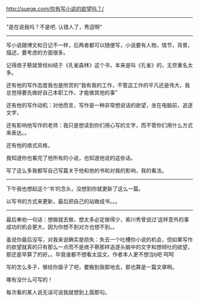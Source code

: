 http://suege.com/你有写小说的欲望吗？/


------
"是在说我吗？不是吧. 认错人了，秀逗啊“

----------------
写小说跟博文和日记不一样，后两者都可以随便写，小说要有人物，情节，背景，描述，要考虑的方面很多。

记得痞子蔡就曾经纠结于《孔雀森林》这个书，本来是叫《孔雀》的，无奈重名太多。

还有他的写作态度我也是欣赏的”我有我的工作，不管这工作的平凡还是伟大，我总觉得要先做好自己本职工作，才能做其他的事" 

还有他的写作动机：对他而言，写作是一种非常想说话的欲望，坐在电脑前，追逐文字，

还有影响他写作的老师：我只是想读到你们用心写的文字，而不管你们用什么方式来表达。。

还有他的痞式风格，

我知道你也看完了他所有的小说，也知道他说的这些话。

写了这么多我都写自己写篇关于他和他的书和对我的影响，我的看法。

---------
下午我也想起这个‘书’的念头，没想到你就更新了这么一篇。

以写书的方式来更新，最后把自己的站做成书。。。

-----
最后奉劝一句话：想做就去做，想太多必定做得少，紫川秀曾说过‘这样意外的事成功的机会更大，因为你想不到对方也想不到。。

虽说你最后没写，对我来说确实是损失：失去一个吐槽你小说的机会，但如果写作的欲望就真的只有那么一点而不是痞子蔡那样追逐头脑中的文字和想倾吐的欲望，那还是早算了的好。。毕竟谁都不想看太监文，作者本人更不想当tj吧 呵呵


写的怎么多子，够给你面子了吧，要搬到我那地去，那也算是一篇文章啊。

哪有没什么可写的！

每次看的某人说无话可说我就想到上面那句。
